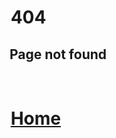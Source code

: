 <link rel="shortcut icon" type="image/png" href="https://avatars.githubusercontent.com/u/98528463?v=4">
<link rel="stylesheet" href="resources/styles.css">
<!--  -->

# &nbsp;404
## &nbsp;Page not found

<br>

# &nbsp;[Home](https://arschedev.github.io)
